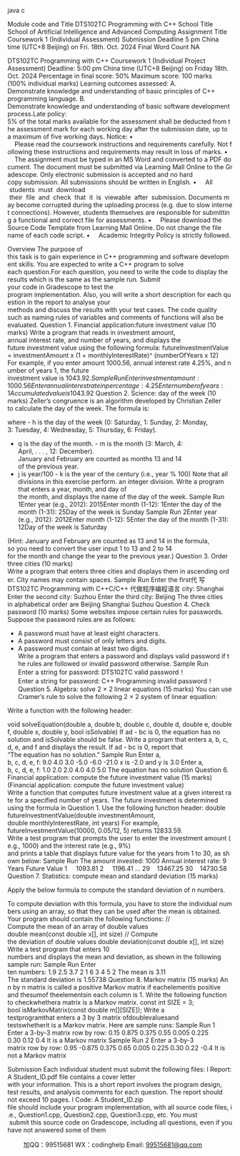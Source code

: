 java c

Module code and Title
DTS102TC Programming with C++
School Title
School of Artificial Intelligence and Advanced Computing
Assignment Title
Coursework 1 (Individual Assessment)
Submission Deadline
5 pm China time (UTC+8 Beijing) on Fri. 18th. Oct. 2024
Final Word Count
NA

DTS102TC Programming with C++
Coursework 1 (Individual Project Assessment)
Deadline: 5:00 pm China time (UTC+8 Beijing) on Friday 18th. Oct. 2024
Percentage in final score: 50%
Maximum score: 100 marks (100% individual marks)
Learning outcomes assessed:
A. Demonstrate knowledge and understanding of basic principles of C++ programming language.
B. Demonstrate knowledge and understanding of basic software development process.Late policy: 5% of the total marks available for the assessment shall be deducted from the assessment mark for each working day after the submission date, up to a maximum of five working days.
Notice:
•     Please read the coursework instructions and requirements carefully. Not following these instructions and requirements may result in loss of marks.
•     The assignment must be typed in an MS Word and converted to a PDF document. The document must be submitted via Learning Mall Online to the Gradescope. Only electronic submission is accepted and no hard copy submission. All submissions should be written in English.
•     All  students  must  download  their  file  and  check  that  it  is  viewable  after  submission. Documents may become corrupted during the uploading process (e.g. due to slow internet connections). However, students themselves are responsible for submitting a functional and correct file for assessments.
•     Please download the Source Code Template from Learning Mall Online. Do not change the file name of each code script.
•     Academic Integrity Policy is strictly followed.

Overview
The purpose of this task is to gain experience in C++ programming and software development skills. You are expected to write a C++ program to solve each question.For each question, you need to write the code to display the results which is the same as the sample run. Submit your code in Gradescope to test the program implementation. Also, you will write a short description for each question in the report to analyse your methods and discuss the results with your test cases. The code quality such as naming rules of variables and comments of functions will also be evaluated.
Question 1. Financial application:future investment value (10 marks)
Write a program that reads in investment amount, annual interest rate, and number of years, and displays the future investment value using the following formula:
futureInvestmentValue = investmentAmount x (1 + monthlyInterestRate)^ (numberOfYears x 12)
For example, if you enter amount 1000.56, annual interest rate 4.25%, and number of years 1, the future investment value is $1043.92.
Sample Run
Enter investment amount: 1000.56
Enter annual interest rate in percentage: 4.25
Enter number of years: 1
Accumulated value is $1043.92
Question 2. Science: day of the week (10 marks)
Zeller’s congruence is an algorithm developed by Christian Zeller to calculate the day of the week. The formula is:

where
- h is the day of the week (0: Saturday, 1: Sunday, 2: Monday, 3: Tuesday, 4: Wednesday, 5: Thursday, 6: Friday).
- q is the day of the month.
- m is the month (3: March, 4: April, . . . , 12: December). January and February are counted as months 13 and 14 of the previous year.
- j is year/100
- k is the year of the century (i.e., year % 100)
Note that all divisions in this exercise perform. an integer division.
Write a program that enters a year, month, and day of the month, and displays the name of the day of the week.
Sample Run 1Enter year (e.g., 2012): 2015Enter month (1-12): 1Enter the day of the month (1-31): 25Day of the week is Sunday
Sample Run 2Enter year (e.g., 2012): 2012Enter month (1-12): 5Enter the day of the month (1-31): 12Day of the week is Saturday


(Hint: January and February are counted as 13 and 14 in the formula, so you need to convert the user input
1 to 13 and 2 to 14 for the month and change the year to the previous year.)
Question 3. Order three cities (10 marks)
Write a program that enters three cities and displays them in ascending order. City names may contain spaces.
Sample Run
Enter the first代 写DTS102TC Programming with C++C/C++
代做程序编程语言 city: Shanghai
Enter the second city: Suzhou
Enter the third city: Beijing
The three cities in alphabetical order are Beijing Shanghai Suzhou
Question 4. Check password (10 marks)
Some websites impose certain rules for passwords. Suppose the password rules are as follows:
- A password must have at least eight characters.
- A password must consist of only letters and digits.
- A password must contain at least two digits.
Write a program that enters a password and displays valid password if the rules are followed or invalid password otherwise.
Sample Run
Enter a string for password: DTS102TC valid password！
Enter a string for password: C++ Programming invalid password！
Question 5. Algebra: solve 2 × 2 linear equations (15 marks)
You can use Cramer’s rule to solve the following 2 × 2 system of linear equation:

Write a function with the following header:


void solveEquation(double a, double b, double c, double d, double e, double f, double x, double y, bool isSolvable)
If ad - bc is 0, the equation has no solution and isSolvable should be false. Write a program that enters a, b, c, d, e, and f and displays the result.
If ad - bc is 0, report that “The equation has no solution.”
Sample Run
Enter a, b, c, d, e, f: 9.0 4.0 3.0 -5.0 -6.0 -21.0 x is -2.0 and y is 3.0
Enter a, b, c, d, e, f: 1.0 2.0 2.0 4.0 4.0 5.0 The equation has no solution
Question 6. Financial application: compute the future investment value (15 marks)
(Financial application: compute the future investment value)
Write a function that computes future investment value at a given interest rate for a specified number of years. The future investment is determined using the formula in Question 1.
Use the following function header:
double futureInvestmentValue(double investmentAmount, double monthlyInterestRate, int years)
For example,
futureInvestmentValue(10000, 0.05/12, 5) returns 12833.59.
Write a test program that prompts the user to enter the investment amount (e.g., 1000) and the interest rate (e.g., 9%) and prints a table that displays future value for the years from 1 to 30, as shown below:
Sample Run
The amount invested: 1000 Annual interest rate: 9
Years Future Value
1     1093.81 2     1196.41
...
29    13467.25
30    14730.58
Question 7. Statistics: compute mean and standard deviation (15 marks)


Apply the below formula to compute the standard deviation of n numbers.

To compute deviation with this formula, you have to store the individual numbers using an array, so that they can be used after the mean is obtained.
Your program should contain the following functions:
// Compute the mean of an array of double values double mean(const double x[], int size)
// Compute the deviation of double values
double deviation(const double x[], int size)
Write a test program that enters 10 numbers and displays the mean and deviation, as shown in the following sample run:
Sample Run
Enter ten numbers: 1.9 2.5 3.7 2 1 6 3 4 5 2 The mean is 3.11
The standard deviation is 1.55738
Question 8. Markov matrix (15 marks)
An n by n matrix is called a positive Markov matrix if eachelementis positive and thesumof theelementsin each column is 1. Write the following function to checkwhethera matrix is a Markov matrix.
const int SIZE = 3;
bool isMarkovMatrix(const double m[][SIZE]);
Write a testprogramthat enters a 3 by 3 matrix ofdoublevaluesand testswhetherit is a Markov matrix. Here are sample runs:
Sample Run 1
Enter a 3-by-3 matrix row by row: 0.15 0.875 0.375
0.55 0.005 0.225
0.30 0.12 0.4
It is a Markov matrix
Sample Run 2
Enter a 3-by-3 matrix row by row: 0.95 -0.875 0.375
0.65 0.005 0.225
0.30 0.22 -0.4
It is not a Markov matrix


Submission
Each individual student must submit the following files:
l Report: A Student_ID.pdf file contains a cover letter with your information. This is a short report involves the program design, test results, and analysis comments for each question. The report should not exceed 10 pages.
l Code: A Student_ID.zip file should include your program implementation, with all source code files, i.e., Question1.cpp, Question2.cpp, Question3.cpp, etc. You must  submit this source code on Gradescope, including all questions, even if you have not answered some of them





         
加QQ：99515681  WX：codinghelp  Email: 99515681@qq.com
